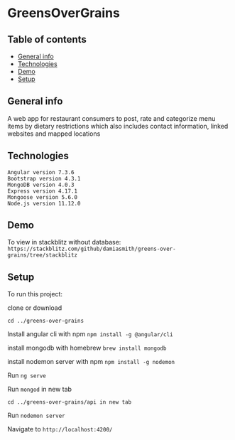 # GreensOverGrains

## Table of contents
* [General info](#general-info)
* [Technologies](#technologies)
* [Demo](#demo)
* [Setup](#setup)

## General info

A web app for restaurant consumers to post, rate and categorize menu items by dietary restrictions which also includes contact information, linked websites and mapped locations

## Technologies
    Angular version 7.3.6
    Bootstrap version 4.3.1
    MongoDB version 4.0.3
    Express version 4.17.1
    Mongoose version 5.6.0
    Node.js version 11.12.0

## Demo
To view in stackblitz without database:
`https://stackblitz.com/github/damiasmith/greens-over-grains/tree/stackblitz`
  
## Setup
To run this project:

clone or download

`cd ../greens-over-grains`

Install angular cli with npm
`npm install -g @angular/cli`

install mongodb with homebrew
`brew install mongodb`

install nodemon server with npm
`npm install -g nodemon`

Run `ng serve` 

Run `mongod` in new tab

`cd ../greens-over-grains/api in new tab`

Run `nodemon server`


Navigate to `http://localhost:4200/` 
